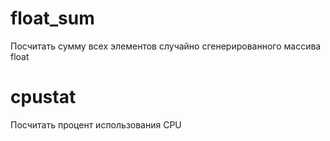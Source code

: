 # float_sum

Посчитать сумму всех элементов случайно сгенерированного массива float

# cpustat

Посчитать процент использования CPU
